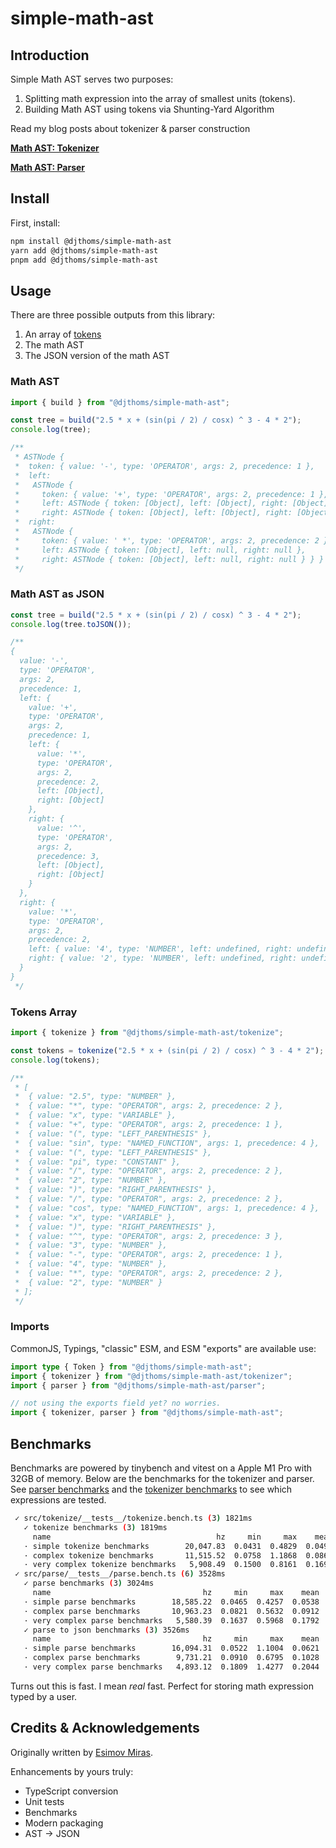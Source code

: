 # simple-math-ast

## Introduction

Simple Math AST serves two purposes:

1. Splitting math expression into the array of smallest units (tokens).
2. Building Math AST using tokens via Shunting-Yard Algorithm

Read my blog posts about tokenizer &amp; parser construction

**[Math AST: Tokenizer](https://www.esimovmiras.cc/articles/02-build-math-ast-tokenizer)**

**[Math AST: Parser](https://www.esimovmiras.cc/articles/03-build-math-ast-parser)**

## Install

First, install:

```sh
npm install @djthoms/simple-math-ast
yarn add @djthoms/simple-math-ast
pnpm add @djthoms/simple-math-ast
```

## Usage

There are three possible outputs from this library:

1. An array of
   [tokens](https://github.com/atomicpages/simple-math-ast/blob/07d101b1fd176f15ac3660d4c9f46001731746d3/src/types.ts#L29)
2. The math AST
3. The JSON version of the math AST

### Math AST

```ts
import { build } from "@djthoms/simple-math-ast";

const tree = build("2.5 * x + (sin(pi / 2) / cosx) ^ 3 - 4 * 2");
console.log(tree);

/**
 * ASTNode {
 *  token: { value: '-', type: 'OPERATOR', args: 2, precedence: 1 },
 *  left:
 *   ASTNode {
 *     token: { value: '+', type: 'OPERATOR', args: 2, precedence: 1 },
 *     left: ASTNode { token: [Object], left: [Object], right: [Object] },
 *     right: ASTNode { token: [Object], left: [Object], right: [Object] } },
 *  right:
 *   ASTNode {
 *     token: { value: ' *', type: 'OPERATOR', args: 2, precedence: 2 },
 *     left: ASTNode { token: [Object], left: null, right: null },
 *     right: ASTNode { token: [Object], left: null, right: null } } }
 */
```

### Math AST as JSON

```ts
const tree = build("2.5 * x + (sin(pi / 2) / cosx) ^ 3 - 4 * 2");
console.log(tree.toJSON());

/**
{
  value: '-',
  type: 'OPERATOR',
  args: 2,
  precedence: 1,
  left: {
    value: '+',
    type: 'OPERATOR',
    args: 2,
    precedence: 1,
    left: {
      value: '*',
      type: 'OPERATOR',
      args: 2,
      precedence: 2,
      left: [Object],
      right: [Object]
    },
    right: {
      value: '^',
      type: 'OPERATOR',
      args: 2,
      precedence: 3,
      left: [Object],
      right: [Object]
    }
  },
  right: {
    value: '*',
    type: 'OPERATOR',
    args: 2,
    precedence: 2,
    left: { value: '4', type: 'NUMBER', left: undefined, right: undefined },
    right: { value: '2', type: 'NUMBER', left: undefined, right: undefined }
  }
}
 */
```

### Tokens Array

```ts
import { tokenize } from "@djthoms/simple-math-ast/tokenize";

const tokens = tokenize("2.5 * x + (sin(pi / 2) / cosx) ^ 3 - 4 * 2");
console.log(tokens);

/**
 * [
 *  { value: "2.5", type: "NUMBER" },
 *  { value: "*", type: "OPERATOR", args: 2, precedence: 2 },
 *  { value: "x", type: "VARIABLE" },
 *  { value: "+", type: "OPERATOR", args: 2, precedence: 1 },
 *  { value: "(", type: "LEFT_PARENTHESIS" },
 *  { value: "sin", type: "NAMED_FUNCTION", args: 1, precedence: 4 },
 *  { value: "(", type: "LEFT_PARENTHESIS" },
 *  { value: "pi", type: "CONSTANT" },
 *  { value: "/", type: "OPERATOR", args: 2, precedence: 2 },
 *  { value: "2", type: "NUMBER" },
 *  { value: ")", type: "RIGHT_PARENTHESIS" },
 *  { value: "/", type: "OPERATOR", args: 2, precedence: 2 },
 *  { value: "cos", type: "NAMED_FUNCTION", args: 1, precedence: 4 },
 *  { value: "x", type: "VARIABLE" },
 *  { value: ")", type: "RIGHT_PARENTHESIS" },
 *  { value: "^", type: "OPERATOR", args: 2, precedence: 3 },
 *  { value: "3", type: "NUMBER" },
 *  { value: "-", type: "OPERATOR", args: 2, precedence: 1 },
 *  { value: "4", type: "NUMBER" },
 *  { value: "*", type: "OPERATOR", args: 2, precedence: 2 },
 *  { value: "2", type: "NUMBER" }
 * ];
 */
```

### Imports

CommonJS, Typings, "classic" ESM, and ESM "exports" are available use:

```ts
import type { Token } from "@djthoms/simple-math-ast";
import { tokenizer } from "@djthoms/simple-math-ast/tokenizer";
import { parser } from "@djthoms/simple-math-ast/parser";

// not using the exports field yet? no worries.
import { tokenizer, parser } from "@djthoms/simple-math-ast";
```

## Benchmarks

Benchmarks are powered by tinybench and vitest on a Apple M1 Pro with 32GB of
memory. Below are the benchmarks for the tokenizer and parser. See
[parser benchmarks](./src/parse/__tests__/parse.bench.ts) and the
[tokenizer benchmarks](./src/tokenize/__tests__/tokenize.bench.ts) to see which
expressions are tested.

```sh
 ✓ src/tokenize/__tests__/tokenize.bench.ts (3) 1821ms
   ✓ tokenize benchmarks (3) 1819ms
     name                                     hz     min     max    mean     p75     p99    p995    p999     rme  samples
   · simple tokenize benchmarks        20,047.83  0.0431  0.4829  0.0499  0.0472  0.1904  0.2198  0.2600  ±0.83%    10024   fastest
   · complex tokenize benchmarks       11,515.52  0.0758  1.1868  0.0868  0.0827  0.2381  0.2705  0.3227  ±0.90%     5758
   · very complex tokenize benchmarks   5,908.49  0.1500  0.8161  0.1692  0.1650  0.3746  0.3931  0.4847  ±0.80%     2955   slowest
 ✓ src/parse/__tests__/parse.bench.ts (6) 3528ms
   ✓ parse benchmarks (3) 3024ms
     name                                  hz     min     max    mean     p75     p99    p995    p999     rme  samples
   · simple parse benchmarks        18,585.22  0.0465  0.4257  0.0538  0.0509  0.1934  0.2276  0.2882  ±0.83%     9293   fastest
   · complex parse benchmarks       10,963.23  0.0821  0.5632  0.0912  0.0892  0.2704  0.3048  0.3828  ±0.74%     5482
   · very complex parse benchmarks   5,580.39  0.1637  0.5968  0.1792  0.1770  0.4059  0.4486  0.5217  ±0.76%     2791   slowest
   ✓ parse to json benchmarks (3) 3526ms
     name                                  hz     min     max    mean     p75     p99    p995    p999     rme  samples
   · simple parse benchmarks        16,094.31  0.0522  1.1004  0.0621  0.0582  0.1311  0.5275  0.6778  ±1.71%     8048   fastest
   · complex parse benchmarks        9,731.21  0.0910  0.6795  0.1028  0.0990  0.4617  0.5343  0.6044  ±1.30%     4866
   · very complex parse benchmarks   4,893.12  0.1809  1.4277  0.2044  0.1975  0.5879  0.6608  0.7894  ±1.35%     2447   slowest
```

Turns out this is fast. I mean _real_ fast. Perfect for storing math expression
typed by a user.

## Credits &amp; Acknowledgements

Originally written by
[Esimov Miras](https://github.com/Flyr1Q/simple-math-ast.git).

Enhancements by yours truly:

- TypeScript conversion
- Unit tests
- Benchmarks
- Modern packaging
- AST -> JSON
